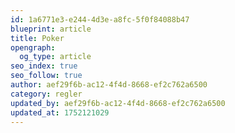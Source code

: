 ```yaml
---
id: 1a6771e3-e244-4d3e-a8fc-5f0f84088b47
blueprint: article
title: Poker
opengraph:
  og_type: article
seo_index: true
seo_follow: true
author: aef29f6b-ac12-4f4d-8668-ef2c762a6500
category: regler
updated_by: aef29f6b-ac12-4f4d-8668-ef2c762a6500
updated_at: 1752121029
---
```

